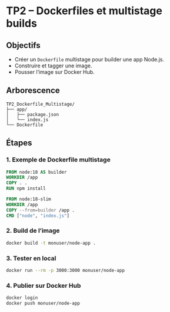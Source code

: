 # TP2 – Dockerfiles et multistage builds

## Objectifs
- Créer un `Dockerfile` multistage pour builder une app Node.js.
- Construire et tagger une image.
- Pousser l’image sur Docker Hub.

## Arborescence
```
TP2_Dockerfile_Multistage/
├── app/
│   ├── package.json
│   └── index.js
└── Dockerfile
```

## Étapes

### 1. Exemple de Dockerfile multistage
```Dockerfile
FROM node:18 AS builder
WORKDIR /app
COPY . .
RUN npm install

FROM node:18-slim
WORKDIR /app
COPY --from=builder /app .
CMD ["node", "index.js"]
```

### 2. Build de l’image
```bash
docker build -t monuser/node-app .
```

### 3. Tester en local
```bash
docker run --rm -p 3000:3000 monuser/node-app
```

### 4. Publier sur Docker Hub
```bash
docker login
docker push monuser/node-app
```
